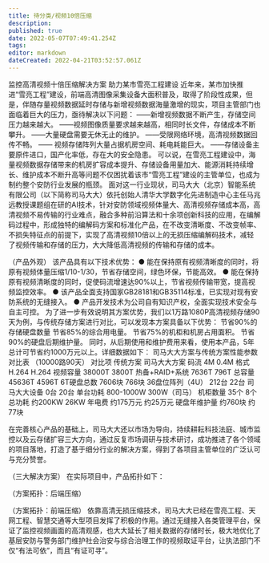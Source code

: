 ```yaml
---
title: 待分类/视频10倍压缩
description: 
published: true
date: 2022-05-07T07:49:41.254Z
tags: 
editor: markdown
dateCreated: 2022-04-21T03:52:57.061Z
---
```


监控高清视频十倍压缩解决方案
助力某市雪亮工程建设
近年来，某市加快推进“雪亮工程”建设，前端高清图像采集设备大面积普及，取得了阶段性成果，但是，伴随存量视频数据延时存储与新增视频数据海量激增的现实，项目主管部门也面临着巨大的压力，亟待解决以下问题：
——新增视频数据不断产生，存储空间压力越来越大。
——视频图像质量要求越来越高，相同时长文件，存储成本不断攀升。
——大量硬盘需要无休无止的维护。
——受限网络环境，高清视频数据回传不畅。
—— 视频存储阵列大量占据机房空间、耗电耗能巨大。
——存储设备主要原件进口，国产化率低，存在大的安全隐患。
可以说，在雪亮工程建设中，海量视频数据存储带来的机房扩容成本提升、存储设备用量加大、能源消耗持续增长、维护成本不断升高等问题不仅困扰着该市“雪亮工程”建设的主管单位，也成为制约整个安防行业发展的瓶颈。
面对这一行业现状，司马大大（北京）智能系统有限公司（以下简称司马大大）依托创始人清华大学数字化先进制造中心主任马兆远教授课题组在研的AI技术，针对安防领域视频体量大、高清视频存储成本高，高清视频不易传输的行业难点，融合多种前沿算法和十余项创新科技的应用，在编解码过程中，形成独特的编解码方案和标准化产品，在不改变清晰度、不改变帧率、不损失特征点的前提下，实现了高清视频10倍以上的无损压缩编解码技术，减轻了视频传输和存储的压力，大大降低高清视频的传输和存储的成本。

（产品外观）
该产品具有以下技术优势：
● 能在保持原有视频清晰度的同时，将原有视频体量压缩1/10-1/30，节省存储空间，绿色环保，节能高效。
● 能在保持原有视频清晰度的同时，促使码流增速达90%以上，节省视频传输带宽，提高视频监控效率。
● 该产品全面支持国家GB28181和GB35114标准，已实现对现有安防系统的无缝接入。
● 产品开发技术为公司自有知识产权，全面实现技术安全与自主可控。
为了进一步有效说明其方案优势，我们以1万路1080P高清视频存储90天为例，与传统存储方案进行对比，可以发现本方案具备以下优势：
  节省90%的存储硬盘数量
  节省85%的综合用电量。
  节省75%的机柜和机房占用面积。
  节省90%的硬盘后期维护量。
同时，从后期使用和维护费用来看，使用本产品，5年总计可节省约1000万元以上。详细数据如下：
司马大大方案与传统方案性能参数对比表
（10000路90天）
对比项 传统方案 司马大大方案
码流 4M 0.4M
格式 H.264 H.264
视频容量 38000T 3800T
热备+RAID+系统 7636T 796T
总容量 45636T 4596T
6T硬盘总数 7606块 766块
36盘位阵列（4U） 212台 22台
司马大大设备 0台 20台
单台功耗 800-1000W 300W（司马）
机柜数量 35个 8个
总功耗 约200KW 26KW
年电费 约175万元 约25万元
硬盘年维护量 约760块 约77块

在完善核心产品的基础上，司马大大还以市场为导向，持续耕耘科技法庭、城市监控以及云存储扩容三大方向，通过反复市场调研与技术研讨，成功推进了各个领域的项目落地，打造了基于细分行业的解决方案，得到了各项目主管单位的广泛认可与充分赞誉。

（三大解决方案）
在实际项目中，产品拓扑如下：

（方案拓扑：后端压缩）

（方案拓扑：前端压缩）
依靠高清无损压缩技术，司马大大已经在雪亮工程、天网工程、智慧交通等大型项目发挥了积极的作用。通过无缝接入各类管理平台，保证了监控视频画面的高清观感，也大大延长了相关数据的存储时长，极大地优化了基层安防与警务部门维护社会治安与综合治理工作的视频取证平台，让执法部门不仅“有法可依”，而且“有证可寻”。
